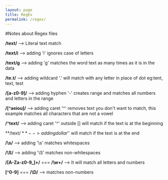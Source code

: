```yaml
---
layout: page
title: RegEx
permalink: /regex/
---
```


#Notes about Regex files

**/text/** --> Literal text match

**/text/i** --> adding 'i' ignores case of letters

**/text/g** --> adding 'g' matches the word text as many times as it is in the data

**/te.t/** --> adding wildcard '.' will match with any letter in place of dot eg:tent, text, test

**/[a-z0-9]/** --> adding hyphen '-' creates range and matches all numbers and letters in the range

**/[^aeiou]/** --> adding caret '^' removes text you don't want to match, this example matches all characters that are not a vowel

**/^text/** --> adding caret '^' outside [] will match if the text is at the beginning

**/text$/** --> adding dollar '$'  will match if the text is at the end

**/\s/** --> adding '\s' matches whitespaces

**/\S/** --> adding '\S' matches non-whitespaces


**/[A-Za-z0-9_]+/** === **/\w+/** --> It will match all letters and numbers

**[^0-9]** === **/\D/** --> matches non-numbers
